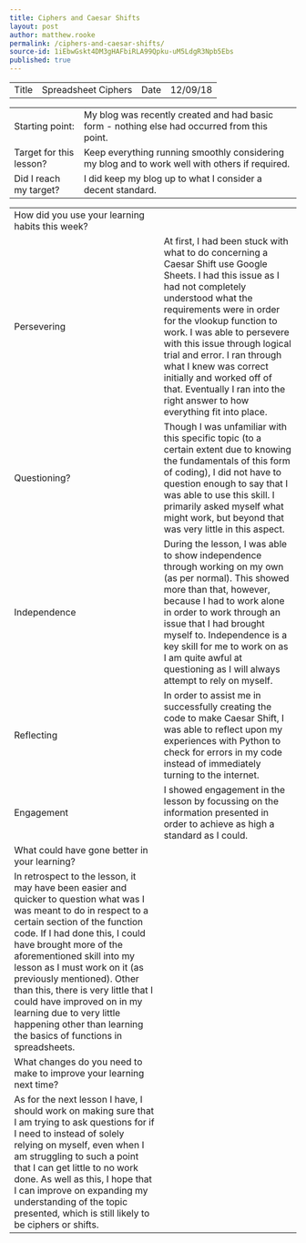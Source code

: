 ```yaml
---
title: Ciphers and Caesar Shifts
layout: post
author: matthew.rooke
permalink: /ciphers-and-caesar-shifts/
source-id: 1iEbwGskt4DM3gHAFbiRLA99Qpku-uM5LdgR3Npb5Ebs
published: true
---
```

<table>
  <tr>
    <td>Title</td>
    <td>Spreadsheet Ciphers</td>
    <td>Date</td>
    <td>12/09/18</td>
  </tr>
</table>


<table>
  <tr>
    <td>Starting point:</td>
    <td>My blog was recently created and had basic form - nothing else had occurred from this point.</td>
  </tr>
  <tr>
    <td>Target for this lesson?</td>
    <td>Keep everything running smoothly considering my blog and to work well with others if required.</td>
  </tr>
  <tr>
    <td>Did I reach my target? </td>
    <td>I did keep my blog up to what I consider a decent standard.</td>
  </tr>
</table>


<table>
  <tr>
    <td>How did you use your learning habits this week?</td>
    <td></td>
  </tr>
  <tr>
    <td>Persevering</td>
    <td>At first, I had been stuck with what to do concerning a Caesar Shift use Google Sheets. I had this issue as I had not completely understood what the requirements were in order for the vlookup function to work. I was able to persevere with this issue through logical trial and error. I ran through what I knew was correct initially and worked off of that. Eventually I ran into the right answer to how everything fit into place.</td>
  </tr>
  <tr>
    <td>Questioning?</td>
    <td>Though I was unfamiliar with this specific topic (to a certain extent due to knowing the fundamentals of this form of coding), I did not have to question enough to say that I was able to use this skill. I primarily asked myself what might work, but beyond that was very little in this aspect.</td>
  </tr>
  <tr>
    <td>Independence</td>
    <td>During the lesson, I was able to show independence through working on my own (as per normal). This showed more than that, however, because I had to work alone in order to work through an issue that I had brought myself to. Independence is a key skill for me to work on as I am quite awful at questioning as I will always attempt to rely on myself.</td>
  </tr>
  <tr>
    <td>Reflecting</td>
    <td>In order to assist me in successfully creating the code to make Caesar Shift, I was able to reflect upon my experiences with Python to check for errors in my code instead of immediately turning to the internet.</td>
  </tr>
  <tr>
    <td>Engagement</td>
    <td>I showed engagement in the lesson by focussing on the information presented in order to achieve as high a standard as I could.</td>
  </tr>
  <tr>
    <td>What could have gone better in your learning?</td>
    <td></td>
  </tr>
  <tr>
    <td>In retrospect to the lesson, it may have been easier and quicker to question what was I was meant to do in respect to a certain section of the function code. If I had done this, I could have brought more of the aforementioned skill into my lesson as I must work on it (as previously mentioned). Other than this, there is very little that I could have improved on in my learning due to very little happening other than learning the basics of functions in spreadsheets.</td>
    <td></td>
  </tr>
  <tr>
    <td>What changes do you need to make to improve your learning next time?</td>
    <td></td>
  </tr>
  <tr>
    <td>As for the next lesson I have, I should work on making sure that I am trying to ask questions for if I need to instead of solely relying on myself, even when I am struggling to such a point that I can get little to no work done. As well as this, I hope that I can improve on expanding my understanding of the topic presented, which is still likely to be ciphers or shifts.</td>
    <td></td>
  </tr>
</table>


